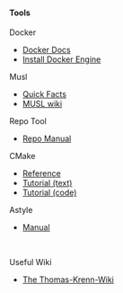 
#### Tools

Docker

- [Docker Docs](https://docs.docker.com/get-started/overview/)
- [Install Docker Engine](https://docs.docker.com/engine/install/)


Musl

- [Quick Facts](https://musl.libc.org/)
- [MUSL wiki](https://wiki.musl-libc.org/)

Repo Tool

- [Repo Manual](https://source.android.com/setup/develop/repo)

CMake

- [Reference](https://cmake.org/cmake/help/v3.22/index.html)
- [Tutorial (text)](https://cmake.org/cmake/help/latest/guide/tutorial/index.html)
- [Tutorial (code)](https://gitlab.kitware.com/cmake/cmake/-/tree/master/Help/guide/tutorial)


Astyle

- [Manual](http://astyle.sourceforge.net/astyle.html)

</br>

Useful Wiki

- [The Thomas-Krenn-Wiki](https://www.thomas-krenn.com/en/wiki/Main_Page)
